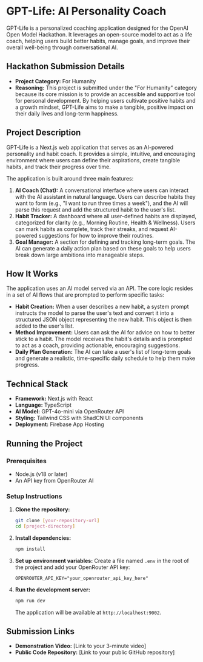 # GPT-Life: AI Personality Coach

GPT-Life is a personalized coaching application designed for the OpenAI Open Model Hackathon. It leverages an open-source model to act as a life coach, helping users build better habits, manage goals, and improve their overall well-being through conversational AI.

## Hackathon Submission Details

- **Project Category:** For Humanity
- **Reasoning:** This project is submitted under the "For Humanity" category because its core mission is to provide an accessible and supportive tool for personal development. By helping users cultivate positive habits and a growth mindset, GPT-Life aims to make a tangible, positive impact on their daily lives and long-term happiness.

## Project Description

GPT-Life is a Next.js web application that serves as an AI-powered personality and habit coach. It provides a simple, intuitive, and encouraging environment where users can define their aspirations, create tangible habits, and track their progress over time.

The application is built around three main features:

1.  **AI Coach (Chat):** A conversational interface where users can interact with the AI assistant in natural language. Users can describe habits they want to form (e.g., "I want to run three times a week"), and the AI will parse this request and add the structured habit to the user's list.
2.  **Habit Tracker:** A dashboard where all user-defined habits are displayed, categorized for clarity (e.g., Morning Routine, Health & Wellness). Users can mark habits as complete, track their streaks, and request AI-powered suggestions for how to improve their routines.
3.  **Goal Manager:** A section for defining and tracking long-term goals. The AI can generate a daily action plan based on these goals to help users break down large ambitions into manageable steps.

## How It Works

The application uses an AI model served via an API. The core logic resides in a set of AI flows that are prompted to perform specific tasks:

-   **Habit Creation:** When a user describes a new habit, a system prompt instructs the model to parse the user's text and convert it into a structured JSON object representing the new habit. This object is then added to the user's list.
-   **Method Improvement:** Users can ask the AI for advice on how to better stick to a habit. The model receives the habit's details and is prompted to act as a coach, providing actionable, encouraging suggestions.
-   **Daily Plan Generation:** The AI can take a user's list of long-term goals and generate a realistic, time-specific daily schedule to help them make progress.

## Technical Stack

-   **Framework:** Next.js with React
-   **Language:** TypeScript
-   **AI Model:** GPT-4o-mini via OpenRouter API
-   **Styling:** Tailwind CSS with ShadCN UI components
-   **Deployment:** Firebase App Hosting

## Running the Project

### Prerequisites
- Node.js (v18 or later)
- An API key from OpenRouter AI

### Setup Instructions
1.  **Clone the repository:**
    ```bash
    git clone [your-repository-url]
    cd [project-directory]
    ```

2.  **Install dependencies:**
    ```bash
    npm install
    ```

3.  **Set up environment variables:**
    Create a file named `.env` in the root of the project and add your OpenRouter API key:
    ```
    OPENROUTER_API_KEY="your_openrouter_api_key_here"
    ```

4.  **Run the development server:**
    ```bash
    npm run dev
    ```
    The application will be available at `http://localhost:9002`.

## Submission Links

-   **Demonstration Video:** [Link to your 3-minute video]
-   **Public Code Repository:** [Link to your public GitHub repository]
